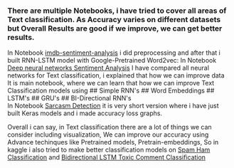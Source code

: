 ### There are multiple Notebooks, i have tried to cover all areas of Text classification. As Accuracy varies on different datasets but Overall Results are good if we improve, we can get better results. <br>

In Notebook [imdb-sentiment-analysis](https://github.com/rehanraza44/Text-Classification-using-Deep-learning-and-Embeddings-/blob/main/imdb-sentiment-analysis.ipynb) i did preprocessing and after that i built RNN-LSTM model with Google-Pretrained Word2vec: 
In Notebook [Deep neural networks Sentiment Analysis](https://github.com/rehanraza44/Text-Classification-using-Deep-learning-and-Embeddings-/blob/main/Deep%20neural%20networks%20Sentiment%20Analysis.ipynb) I have compared all neural networks for Text classification, i explained that how we can improve data<br>
It is main notebook, where we can learn that how we can improve Text Classification models using ## Simple RNN's ## Word Embeddings ## LSTM's ## GRU's ## BI-Directional RNN's <br>
In Notebook [Sarcasm Detection](https://github.com/rehanraza44/Text-Classification-using-Deep-learning-and-Embeddings-/blob/main/Sarcasm%20Detection.ipynb) it is very short version where i have just built Keras models and i made accuracy loss graphs.

Overall i can say, in Text classification there are a lot of things we can consider including visualization, We can improve our accuracy using Advance techinques like Pretrained models, Pretrain-embeddings, So in kaggle i also tried to make better classification models on [Spam Ham Classification](https://www.kaggle.com/muhammadrehan444/spam-ham-classification-98) and [Bidirectional LSTM Toxic Comment Classification](https://www.kaggle.com/muhammadrehan444/bidirectional-lstm-toxic-comment-classification)


